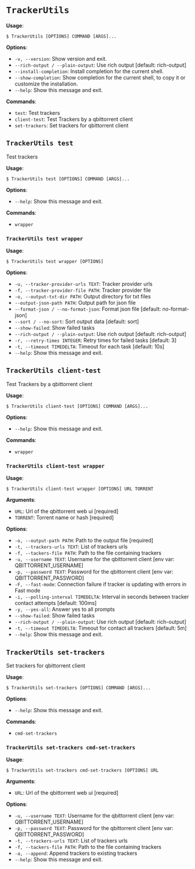 # `TrackerUtils`

**Usage**:

```console
$ TrackerUtils [OPTIONS] COMMAND [ARGS]...
```

**Options**:

* `-v, --version`: Show version and exit.
* `--rich-output / --plain-output`: Use rich output  [default: rich-output]
* `--install-completion`: Install completion for the current shell.
* `--show-completion`: Show completion for the current shell, to copy it or customize the installation.
* `--help`: Show this message and exit.

**Commands**:

* `test`: Test trackers
* `client-test`: Test Trackers by a qbittorrent client
* `set-trackers`: Set trackers for qbittorrent client

## `TrackerUtils test`

Test trackers

**Usage**:

```console
$ TrackerUtils test [OPTIONS] COMMAND [ARGS]...
```

**Options**:

* `--help`: Show this message and exit.

**Commands**:

* `wrapper`

### `TrackerUtils test wrapper`

**Usage**:

```console
$ TrackerUtils test wrapper [OPTIONS]
```

**Options**:

* `-u, --tracker-provider-urls TEXT`: Tracker provider urls
* `-f, --tracker-provider-file PATH`: Tracker provider file
* `-o, --output-txt-dir PATH`: Output directory for txt files
* `--output-json-path PATH`: Output path for json file
* `--format-json / --no-format-json`: Format json file  [default: no-format-json]
* `--sort / --no-sort`: Sort output data  [default: sort]
* `--show-failed`: Show failed tasks
* `--rich-output / --plain-output`: Use rich output  [default: rich-output]
* `-r, --retry-times INTEGER`: Retry times for failed tasks  [default: 3]
* `-t, --timeout TIMEDELTA`: Timeout for each task  [default: 10s]
* `--help`: Show this message and exit.

## `TrackerUtils client-test`

Test Trackers by a qbittorrent client

**Usage**:

```console
$ TrackerUtils client-test [OPTIONS] COMMAND [ARGS]...
```

**Options**:

* `--help`: Show this message and exit.

**Commands**:

* `wrapper`

### `TrackerUtils client-test wrapper`

**Usage**:

```console
$ TrackerUtils client-test wrapper [OPTIONS] URL TORRENT
```

**Arguments**:

* `URL`: Url of the qbittorrent web ui  [required]
* `TORRENT`: Torrent name or hash  [required]

**Options**:

* `-o, --output-path PATH`: Path to the output file  [required]
* `-t, --trackers-urls TEXT`: List of trackers urls
* `-f, --tackers-file PATH`: Path to the file containing trackers
* `-u, --username TEXT`: Username for the qbittorrent client  [env var: QBITTORRENT_USERNAME]
* `-p, --password TEXT`: Password for the qbittorrent client  [env var: QBITTORRENT_PASSWORD]
* `-F, --fast-mode`: Connection failure if tracker is updating with errors in Fast mode
* `-i, --polling-interval TIMEDELTA`: Interval in seconds between tracker contact attempts  [default: 100ms]
* `-y, --yes-all`: Answer yes to all prompts
* `--show-failed`: Show failed tasks
* `--rich-output / --plain-output`: Use rich output  [default: rich-output]
* `-t, --timeout TIMEDELTA`: Timeout for contact all trackers  [default: 5m]
* `--help`: Show this message and exit.

## `TrackerUtils set-trackers`

Set trackers for qbittorrent client

**Usage**:

```console
$ TrackerUtils set-trackers [OPTIONS] COMMAND [ARGS]...
```

**Options**:

* `--help`: Show this message and exit.

**Commands**:

* `cmd-set-trackers`

### `TrackerUtils set-trackers cmd-set-trackers`

**Usage**:

```console
$ TrackerUtils set-trackers cmd-set-trackers [OPTIONS] URL
```

**Arguments**:

* `URL`: Url of the qbittorrent web ui  [required]

**Options**:

* `-u, --username TEXT`: Username for the qbittorrent client  [env var: QBITTORRENT_USERNAME]
* `-p, --password TEXT`: Password for the qbittorrent client  [env var: QBITTORRENT_PASSWORD]
* `-t, --trackers-urls TEXT`: List of trackers urls
* `-f, --tackers-file PATH`: Path to the file containing trackers
* `-a, --append`: Append trackers to existing trackers
* `--help`: Show this message and exit.
